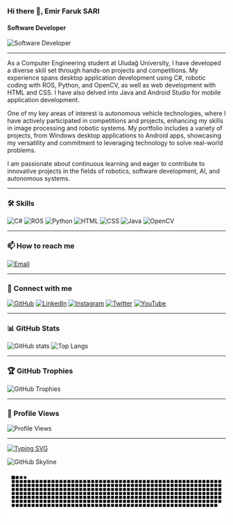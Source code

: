 ### Hi there 👋, Emir Faruk SARI
#### Software Developer
![Software Developer](https://gcdnb.pbrd.co/images/rvh05Nxh4eVi.png?o=1)

---

As a Computer Engineering student at Uludağ University, I have developed a diverse skill set through hands-on projects and competitions. My experience spans desktop application development using C#, robotic coding with ROS, Python, and OpenCV, as well as web development with HTML and CSS. I have also delved into Java and Android Studio for mobile application development.

One of my key areas of interest is autonomous vehicle technologies, where I have actively participated in competitions and projects, enhancing my skills in image processing and robotic systems. My portfolio includes a variety of projects, from Windows desktop applications to Android apps, showcasing my versatility and commitment to leveraging technology to solve real-world problems.

I am passionate about continuous learning and eager to contribute to innovative projects in the fields of robotics, software development, AI, and autonomous systems.

---

### 🛠 Skills
![C#](https://img.shields.io/badge/C%23-239120?style=for-the-badge&logo=c-sharp&logoColor=white)
![ROS](https://img.shields.io/badge/ROS-22314E?style=for-the-badge&logo=ros&logoColor=white)
![Python](https://img.shields.io/badge/Python-3776AB?style=for-the-badge&logo=python&logoColor=white)
![HTML](https://img.shields.io/badge/HTML5-E34F26?style=for-the-badge&logo=html5&logoColor=white)
![CSS](https://img.shields.io/badge/CSS3-1572B6?style=for-the-badge&logo=css3&logoColor=white)
![Java](https://img.shields.io/badge/Java-007396?style=for-the-badge&logo=java&logoColor=white)
![OpenCV](https://img.shields.io/badge/OpenCV-5C3EE8?style=for-the-badge&logo=opencv&logoColor=white)

---

### 📫 How to reach me
[![Email](https://img.shields.io/badge/Email-D14836?style=for-the-badge&logo=gmail&logoColor=white)](mailto:emirfaruk01@gmail.com)

---

### 🔗 Connect with me
[![GitHub](https://img.shields.io/badge/GitHub-181717?style=for-the-badge&logo=github&logoColor=white)](https://github.com/emirfaruk01)
[![LinkedIn](https://img.shields.io/badge/LinkedIn-0A66C2?style=for-the-badge&logo=linkedin&logoColor=white)](https://www.linkedin.com/in/emir-faruk-sarı-5308091b8/)
[![Instagram](https://img.shields.io/badge/Instagram-E4405F?style=for-the-badge&logo=instagram&logoColor=white)](https://www.instagram.com/emirfaruk01/)
[![Twitter](https://img.shields.io/badge/Twitter-1DA1F2?style=for-the-badge&logo=twitter&logoColor=white)](https://twitter.com/terminatorfaru1)
[![YouTube](https://img.shields.io/badge/YouTube-FF0000?style=for-the-badge&logo=youtube&logoColor=white)](https://www.youtube.com/@EmirFaruk)

---

### 📊 GitHub Stats
![GitHub stats](https://github-readme-stats.vercel.app/api?username=emirfaruk01&show_icons=true&theme=radical)
![Top Langs](https://github-readme-stats.vercel.app/api/top-langs/?username=emirfaruk01&layout=compact&theme=radical)

---

### 🏆 GitHub Trophies
![GitHub Trophies](https://github-profile-trophy.vercel.app/?username=emirfaruk01&theme=radical&no-bg=true&no-frame=true)

---

### 🚀 Profile Views
![Profile Views](https://komarev.com/ghpvc/?username=emirfaruk01&color=brightgreen)

---

<!-- Add any additional fancy elements or animations below this line -->

<!-- Typing animation -->
[![Typing SVG](https://readme-typing-svg.herokuapp.com?font=Fira+Code&weight=500&size=24&pause=1000&color=36BCF7&width=435&lines=Welcome+to+my+GitHub+profile!+%F0%9F%98%83;I+am+a+passionate+Software+Developer+%F0%9F%9A%80)](https://git.io/typing-svg)

<!-- GitHub skyline animation -->
![GitHub Skyline](https://github.com/emirfaruk01/2023)

<!-- GitHub snake animation -->
![GitHub Snake](https://github.com/Platane/snk/raw/output/github-contribution-grid-snake.svg)

